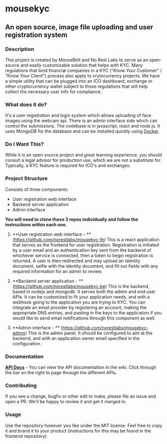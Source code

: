 # mousekyc
## An open source, image file uploading and user registration system

### Description
This project is created by MouseBelt and No Rest Labs to serve as an open-source and easily customizable solution that helps with KYC. Many regulations that bind financial companies in a KYC ("Know Your Customer" / "Know Your Client") process also apply to crytocurrency projects. We have a simple utility that can be plugged into an ICO dashboard, exchange or other cryptocurrency wallet subject to those regulations that will help collect the necessary user info for compliance.

### What does it do?
It's a user registration and login system which allows uploading of face images using the webcam api. There is an admin interface side which can control the submissions. The codebase is in javascript, react and node.js. It uses MongoDB for the database and can be installed quickly using [Docker](https://docker.com/).


### Do I Want This?

While it is an open source project and great learning experience, you should consult a legal advisor for production use, which we are not a substitute for. Typically, a KYC feature is required for ICO's and exchanges.

### Project Structure

Consists of three components:
* User registration web interface
* Backend server application
* Admin interface


**You will need to clone these 3 repos individually and follow the instructions within each one.**

1. **User registration web interface - **
(https://github.com/norestlabs/mousekyc-fe)   This is a react application that serves as the frontend for user registration. Registration is initiated by a user email and an authentication key sent from the backend of whichever service is connected, then a token to begin registration is returned. A user is then redirected and may upload an identity document, selfie with the identity document, and fill out fields with any required information for an admin to review.

2. **Backend server application - **
(https://github.com/norestlabs/mousekyc-be)   This is the backend, based in nodejs and mongodb. It serves both the admin and end user APIs. It can be customized to fit your application needs, and with a webhook going to the application you are trying to KYC. You can integrate an email provider by registering an account, making the appropriate DNS entries, and pasting in the keys to the application if you would like to send email notifications through this component as well.

3. **Admin interface - **
(https://github.com/norestlabs/mousekyc-admin)  This is the admin panel. It should be configured to aim at the backend, and with an application owner email specified in the configuration.

### Documentation

[**API Docs**](https://github.com/norestlabs/mousekyc-be/wiki) - You can view the API documentation in the wiki. Click through the bar on the right to page through the different APIs.

### Contributing

If you see a change, bugfix or other edit to make, please file an issue and open a PR. We'll be happy to review it and get it merged in.

### Usage

Use the repository however you like under the MIT license. Feel free to copy it and brand it to your product (instructions for this may be found in the frontend repository)
